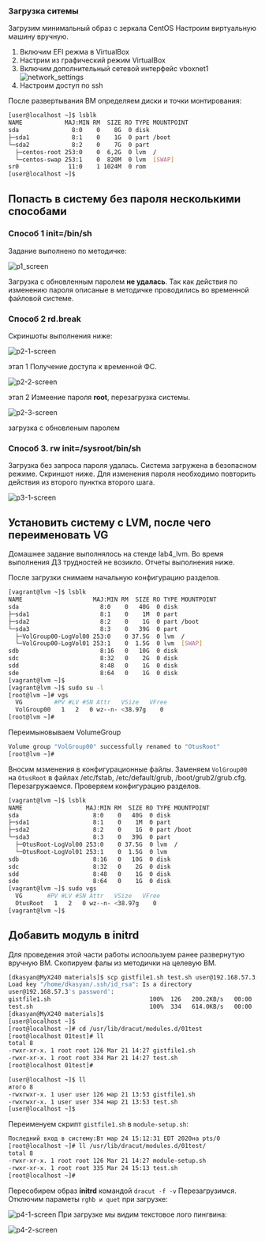 ### Загрузка ситемы
Загрузим минимальный образ с зеркала CentOS
Настроим виртуальную машину вручную.
1. Включим EFI режма в VirtualBox
1. Настрим из графический режим VirtualBox
1. Включим дополнительный сетевой интерфейс vboxnet1
![network_settings](https://github.com/tarrascue/grub/assets/117171128/c739af68-7ae4-4351-92a3-01f58ef22d96)
2. Настроим доступ по ssh

После развертывания ВМ определяем диски и точки монтирования:
```Bash
[user@localhost ~]$ lsblk
NAME            MAJ:MIN RM  SIZE RO TYPE MOUNTPOINT
sda               8:0    0    8G  0 disk
├─sda1            8:1    0    1G  0 part /boot
└─sda2            8:2    0    7G  0 part
  ├─centos-root 253:0    0  6,2G  0 lvm  /
  └─centos-swap 253:1    0  820M  0 lvm  [SWAP]
sr0              11:0    1 1024M  0 rom
[user@localhost ~]$
```
## Попасть в систему без пароля несколькими способами
### Способ 1 **init=/bin/sh**
Задание выполнено по методичке:

![p1_screen](https://github.com/tarrascue/grub/assets/117171128/69e27478-f15d-4f34-a14b-d61d889cf9d7)

Загрузка с обновленным паролем **не удалась**. Так как действия по изменению пароля описаные в методичке проводились во временной файловой системе.

### Способ 2 **rd.break**
Скриншоты выполнения ниже:

![p2-1-screen](https://github.com/tarrascue/grub/assets/117171128/2e3120aa-9e1f-4fd3-b556-9e7127422378)

этап 1 Получение доступа к временной ФС.

![p2-2-screen](https://github.com/tarrascue/grub/assets/117171128/555ca6ee-df46-4bd2-95a4-944cf7d7677f)

этап 2 Измеение пароля **root**, перезагрузка системы.

![p2-3-screen](https://github.com/tarrascue/grub/assets/117171128/9603fade-6902-4386-b878-b8ac7d45b6da)

загрузка с обновленым паролем

### Способ 3. **rw init=/sysroot/bin/sh**
Загрузка без запроса пароля удалась. Система загружена в безопасном режиме. Скриншот ниже. Для изменения пароля необходимо повторить действия из второго пунктка второго шага.

![p3-1-screen](https://github.com/tarrascue/grub/assets/117171128/f778f04d-b79f-4f84-91e0-53dd9fcfecbc)
## Установить систему с LVM, после чего переименовать VG
Домашнее задание выполнялось на стенде lab4_lvm. Во время выполнения ДЗ трудностей не возикло. Отчеты выполнения ниже.

После загрузки снимаем начальную конфигурацию разделов.

```Bash
[vagrant@lvm ~]$ lsblk
NAME                    MAJ:MIN RM  SIZE RO TYPE MOUNTPOINT
sda                       8:0    0   40G  0 disk
├─sda1                    8:1    0    1M  0 part
├─sda2                    8:2    0    1G  0 part /boot
└─sda3                    8:3    0   39G  0 part
  ├─VolGroup00-LogVol00 253:0    0 37.5G  0 lvm  /
  └─VolGroup00-LogVol01 253:1    0  1.5G  0 lvm  [SWAP]
sdb                       8:16   0   10G  0 disk
sdc                       8:32   0    2G  0 disk
sdd                       8:48   0    1G  0 disk
sde                       8:64   0    1G  0 disk
[vagrant@lvm ~]$
[vagrant@lvm ~]$ sudo su -l
[root@lvm ~]# vgs
  VG         #PV #LV #SN Attr   VSize   VFree
  VolGroup00   1   2   0 wz--n- <38.97g    0
[root@lvm ~]#
```
Переимыновываем VolumeGroup
```bash
Volume group "VolGroup00" successfully renamed to "OtusRoot"
[root@lvm ~]#
```
Вносим мзменения в конфигурационные файлы. Заменяем `VolGroup00` на `OtusRoot` в файлах /etc/fstab, /etc/default/grub, /boot/grub2/grub.cfg. Перезагружаемся. Проверяем конфигурацию разделов.
```Bash
[vagrant@lvm ~]$ lsblk
NAME                  MAJ:MIN RM  SIZE RO TYPE MOUNTPOINT
sda                     8:0    0   40G  0 disk
├─sda1                  8:1    0    1M  0 part
├─sda2                  8:2    0    1G  0 part /boot
└─sda3                  8:3    0   39G  0 part
  ├─OtusRoot-LogVol00 253:0    0 37.5G  0 lvm  /
  └─OtusRoot-LogVol01 253:1    0  1.5G  0 lvm
sdb                     8:16   0   10G  0 disk
sdc                     8:32   0    2G  0 disk
sdd                     8:48   0    1G  0 disk
sde                     8:64   0    1G  0 disk
[vagrant@lvm ~]$ sudo vgs
  VG       #PV #LV #SN Attr   VSize   VFree
  OtusRoot   1   2   0 wz--n- <38.97g    0
[vagrant@lvm ~]$
```
## Добавить модуль в  initrd
Для проведения этой части работы испоользуем ранее развернутую вручную ВМ. Скопируем фалы из методички на целевую ВМ.
```bash
[dkasyan@MyX240 materials]$ scp gistfile1.sh test.sh user@192.168.57.3:/home/user/
Load key "/home/dkasyan/.ssh/id_rsa": Is a directory
user@192.168.57.3's password':
gistfile1.sh                            100%  126   200.2KB/s   00:00
test.sh                                 100%  334   614.0KB/s   00:00
[dkasyan@MyX240 materials]$
[user@localhost ~]$
[root@localhost ~]# cd /usr/lib/dracut/modules.d/01test
[root@localhost 01test]# ll
total 8
-rwxr-xr-x. 1 root root 126 Mar 21 14:27 gistfile1.sh
-rwxr-xr-x. 1 root root 334 Mar 21 14:27 test.sh
[root@localhost 01test]#

[user@localhost ~]$ ll
итого 8
-rwxrwxr-x. 1 user user 126 мар 21 13:53 gistfile1.sh
-rwxrwxr-x. 1 user user 334 мар 21 13:53 test.sh
[user@localhost ~]$
```
Переименуем скрипт `gistfile1.sh` в `module-setup.sh`:
```bash
Последний вход в систему:Вт мар 24 15:12:31 EDT 2020на pts/0
[root@localhost ~]# ll /usr/lib/dracut/modules.d/01test/
total 8
-rwxr-xr-x. 1 root root 126 Mar 21 14:27 module-setup.sh
-rwxr-xr-x. 1 root root 335 Mar 24 15:13 test.sh
[root@localhost ~]#
```
Пересобирем образ **initrd** командой `dracut -f -v`
Перезагрузимся.
Отключим параметы `rghb и quet` при загрузке:


![p4-1-screen](https://github.com/tarrascue/grub/assets/117171128/d43ef02e-3760-44c5-af7d-1066348a92c3)
При загрузке мы видим текстовое лого пингвина:

![p4-2-screen](https://github.com/tarrascue/grub/assets/117171128/7e5c2f26-1e3a-4032-8bbb-46e57b07ef5d)
